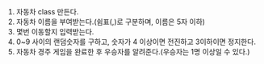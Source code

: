 1. 자동차 class 만든다.
2. 자동차 이름을 부여받는다.(쉼표(,)로 구분하며, 이름은 5자 이하)
3. 몇번 이동할지 입력받는다.
4. 0~9 사이의 랜덤숫자를 구하고, 숫자가 4 이상이면 전진하고 3이하이면 정지한다.
5. 자동차 경주 게임을 완료한 후 우승자를 알려준다.(우승자는 1명 이상일 수 있다.)